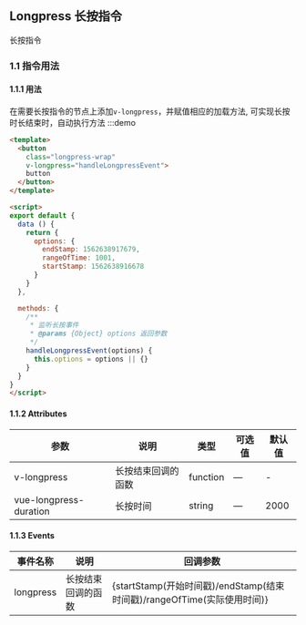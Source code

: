 ##  Longpress 长按指令

长按指令

### 1.1 指令用法

#### 1.1.1 用法
在需要长按指令的节点上添加`v-longpress`，并赋值相应的加载方法, 可实现长按时长结束时，自动执行方法
:::demo
```html
<template>
  <button 
    class="longpress-wrap"
    v-longpress="handleLongpressEvent">
    button
  </button>
</template>

<script>
export default {
  data () {
    return {
      options: {
        endStamp: 1562638917679,
        rangeOfTime: 1001,
        startStamp: 1562638916678
      }
    }
  },

  methods: {
    /**
     * 监听长按事件
     * @params {Object} options 返回参数
     */
    handleLongpressEvent(options) {
      this.options = options || {}
    }
  }
}
</script>
```

#### 1.1.2 Attributes

| 参数      | 说明          | 类型      | 可选值                           | 默认值  |
|---------- |-------------- |---------- |--------------------------------  |-------- |
| v-longpress  | 长按结束回调的函数 | function | — | - |
| vue-longpress-duration     | 长按时间 | string    | — | 2000 |

#### 1.1.3 Events

| 事件名称      | 说明    | 回调参数      |
|---------- |-------- |---------- |
| longpress  | 长按结束回调的函数 | {startStamp(开始时间戳)/endStamp(结束时间戳)/rangeOfTime(实际使用时间)} |